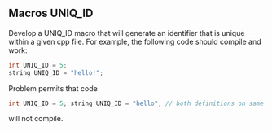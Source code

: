 ## Macros UNIQ_ID

Develop a UNIQ_ID macro that will generate an identifier that is unique within a given cpp file. For example, the following code should compile and work:
```cpp
int UNIQ_ID = 5;
string UNIQ_ID = "hello!";
```
Problem permits that code
```cpp
int UNIQ_ID = 5; string UNIQ_ID = "hello"; // both definitions on same line
```
will not compile.
